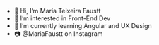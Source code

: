 - 👋 Hi, I’m Maria Teixeira Faustt
- 👀 I’m interested in Front-End Dev
- 🌱 I’m currently learning Angular and UX Design  
- 📷 @MariaFaustt on Instagram 
   
<!---
MariaLTN/MariaLTN is a ✨ special ✨ repository because its `README.md` (this file) appears on your GitHub profile.
You can click the Preview link to take a look at your changes.
--->

